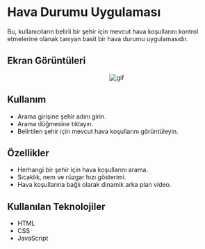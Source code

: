 # Hava Durumu Uygulaması

Bu, kullanıcıların belirli bir şehir için mevcut hava koşullarını kontrol etmelerine olanak tanıyan basit bir hava durumu uygulamasıdır.

## Ekran Görüntüleri
<p align="center">
  <img src="https://github.com/Mertalkann/WEB-WeatherApp/blob/main/images/gif.gif" alt="gif">
</p>

## Kullanım

- Arama girişine şehir adını girin.
- Arama düğmesine tıklayın.
- Belirtilen şehir için mevcut hava koşullarını görüntüleyin.

## Özellikler

- Herhangi bir şehir için hava koşullarını arama.
- Sıcaklık, nem ve rüzgar hızı gösterimi.
- Hava koşullarına bağlı olarak dinamik arka plan video.

## Kullanılan Teknolojiler

- HTML
- CSS
- JavaScript





